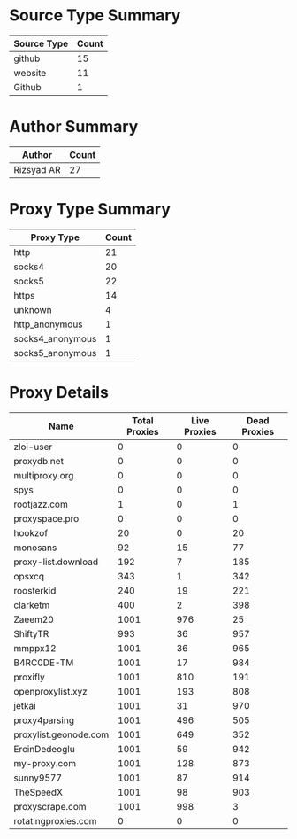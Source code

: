 # Source Type Summary

| Source Type | Count |
|-------------|-------|
| github | 15 |
| website | 11 |
| Github | 1 |


# Author Summary

| Author | Count |
|--------|-------|
| Rizsyad AR | 27 |


# Proxy Type Summary

| Proxy Type | Count |
|------------|-------|
| http | 21 |
| socks4 | 20 |
| socks5 | 22 |
| https | 14 |
| unknown | 4 |
| http_anonymous | 1 |
| socks4_anonymous | 1 |
| socks5_anonymous | 1 |


# Proxy Details

| Name | Total Proxies | Live Proxies | Dead Proxies |
|------|---------------|--------------|---------------|
| zloi-user | 0 | 0 | 0 |
| proxydb.net | 0 | 0 | 0 |
| multiproxy.org | 0 | 0 | 0 |
| spys | 0 | 0 | 0 |
| rootjazz.com | 1 | 0 | 1 |
| proxyspace.pro | 0 | 0 | 0 |
| hookzof | 20 | 0 | 20 |
| monosans | 92 | 15 | 77 |
| proxy-list.download | 192 | 7 | 185 |
| opsxcq | 343 | 1 | 342 |
| roosterkid | 240 | 19 | 221 |
| clarketm | 400 | 2 | 398 |
| Zaeem20 | 1001 | 976 | 25 |
| ShiftyTR | 993 | 36 | 957 |
| mmppx12 | 1001 | 36 | 965 |
| B4RC0DE-TM | 1001 | 17 | 984 |
| proxifly | 1001 | 810 | 191 |
| openproxylist.xyz | 1001 | 193 | 808 |
| jetkai | 1001 | 31 | 970 |
| proxy4parsing | 1001 | 496 | 505 |
| proxylist.geonode.com | 1001 | 649 | 352 |
| ErcinDedeoglu | 1001 | 59 | 942 |
| my-proxy.com | 1001 | 128 | 873 |
| sunny9577 | 1001 | 87 | 914 |
| TheSpeedX | 1001 | 98 | 903 |
| proxyscrape.com | 1001 | 998 | 3 |
| rotatingproxies.com | 0 | 0 | 0 |
